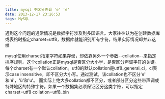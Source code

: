 ```yaml
---
title: mysql 不区分声调 'e' 'é'
date: 2013-12-17 23:26:53
tags: MySQL
---
```

<p>遇到这个问题的通常情况是数据字符涉及到多国语言。大家往往认为在创建数据库或表格时指定charset=utf8，数据库就能识别所有字符，结果实际情况却并非这样</p>
<p>mysql使用charset指定字符如果存储，却依靠另外一个参数--collation--来指定排序规则。这个collation正是mysql是否区分大小学，是否区分声调字符的关键。每个charset有一个默认collation。utf8的默认collation是utf8_general_ci，ci表示case insensitive，即不区分大小写。通过测试，该collation也不区分'e' 和'é'，'ü'和'u'。 而实际上绝大多collation都不区分，或者部分区分这些带声调或特殊地区的特殊字符。如果一个数据集必须保证区分这类字符，可以指定charset=utf8 collation=utf8_bin</p>